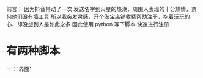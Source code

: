 前言：
因为抖音带动了一次 发送名字到火星的热潮，周围人表现的十分热情，奈何他们没有墙工具
所以我突发灵感，开个淘宝店铺收费帮助注册，抱着玩玩的心，却没想到人是如此之多
因此使用 python 写下脚本 快速进行注册

# 有两种脚本
一：'界面'
